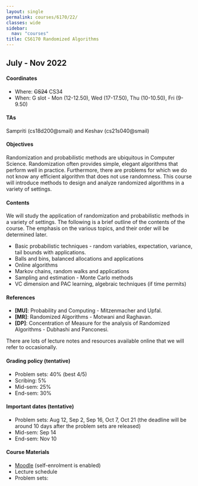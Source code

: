 ```yaml
---
layout: single
permalink: courses/6170/22/
classes: wide
sidebar:
  nav: "courses"
title: CS6170 Randomized Algorithms
---
```


## July - Nov 2022

#### <i class="fas fa-map-marker-alt" style="color:DodgerBlue"></i> Coordinates
- Where: ~~CS24~~ CS34
- When: G slot - Mon (12-12.50), Wed (17-17.50), Thu (10-10.50), Fri (9-9.50)

#### <i class="fas fa-users" style="color:DodgerBlue"></i> TAs
Sampriti (cs18d200@smail) and Keshav (cs21s040@smail)


#### <i class="fas fa-bullseye" style="color:DodgerBlue"></i> Objectives
Randomization and probabilistic methods are ubiquitous in Computer Science. Randomization often provides simple, elegant algorithms that perform well in practice. Furthermore, there are problems for which we do not know any efficient algorithm that does not use randomness. This course will introduce methods to design and analyze randomized algorithms in a variety of settings.

#### <i class="far fa-list-alt" style="color:DodgerBlue"></i> Contents
We will study the application of randomization and probabilistic methods in a variety of settings. The following is a brief outline of the contents of the course. The emphasis on the various topics, and their order will be determined later.
- Basic probabilistic techniques - random variables, expectation, variance, tail bounds with applications.
- Balls and bins, balanced allocations and applications
- Online algorithms
- Markov chains, random walks and applications
- Sampling and estimation - Monte Carlo methods
- VC dimension and PAC learning, algebraic techniques (if time permits)


#### <i class="fas fa-book" style="color:DodgerBlue"></i> References
 - **[MU]**: Probability and Computing - Mitzenmacher and Upfal.
 - **[MR]**: Randomized Algorithms - Motwani and Raghavan.
 - **[DP]**: Concentration of Measure for the analysis of Randomized Algorithms - Dubhashi and Panconesi.

 There are lots of lecture notes and resources available online that we will refer to occasionally.

#### <i class="fas fa-percentage" style="color:DodgerBlue"></i> Grading policy (tentative)
- Problem sets: 40% (best 4/5)
- Scribing: 5%
- Mid-sem: 25%
- End-sem: 30%

#### <i class="far fa-calendar-alt" style="color:DodgerBlue"></i> Important dates (tentative)
- Problem sets: Aug 12, Sep 2, Sep 16, Oct 7, Oct 21 (the deadline will be around 10 days after the problem sets are released)
- Mid-sem: Sep 14
- End-sem: Nov 10

#### <i class="fas fa-folder-open" style="color:DodgerBlue"></i> Course Materials
- [Moodle](https://coursesnew.iitm.ac.in/course/view.php?id=323) (self-enrolment is enabled)
- Lecture schedule
- Problem sets:
